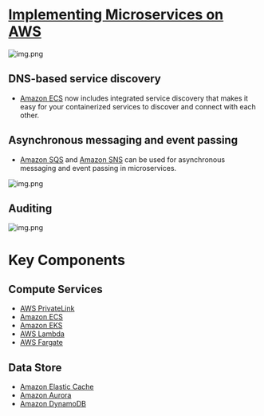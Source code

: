 
# [Implementing Microservices on AWS](https://docs.aws.amazon.com/whitepapers/latest/microservices-on-aws/microservices-on-aws.html)

![img.png](https://docs.aws.amazon.com/whitepapers/latest/microservices-on-aws/images/image3.png)

## DNS-based service discovery
- [Amazon ECS](../4_ComputeServices/AmazonECS/README.md) now includes integrated service discovery that makes it easy for your containerized services to discover and connect with each other. 

## Asynchronous messaging and event passing
- [Amazon SQS](../5_MessageBrokerServices/AmazonSQS.md) and [Amazon SNS](../5_MessageBrokerServices/AmazonSNS.md) can be used for asynchronous messaging and event passing in microservices.

![img.png](https://docs.aws.amazon.com/whitepapers/latest/microservices-on-aws/images/image8.png)

## Auditing
![img.png](https://docs.aws.amazon.com/whitepapers/latest/microservices-on-aws/images/image16.png)

# Key Components

## Compute Services
- [AWS PrivateLink](../1_NetworkingAndContentDelivery/AWSPrivateLink.md)
- [Amazon ECS](../4_ComputeServices/AmazonECS/README.md)
- [Amazon EKS](../4_ComputeServices/AmazonEKS.md)
- [AWS Lambda](../4_ComputeServices/AWSLambda.md)
- [AWS Fargate](../4_ComputeServices/AWSFargate.md)

## Data Store
- [Amazon Elastic Cache](../6_DatabaseServices/AmazonElasticCache.md)
- [Amazon Aurora](../6_DatabaseServices/AmazonAurora)
- [Amazon DynamoDB](../6_DatabaseServices/AmazonDynamoDB.md)